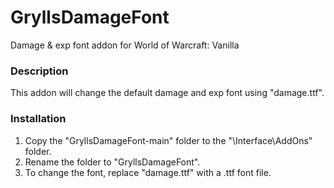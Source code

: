 # GryllsDamageFont
Damage & exp font addon for World of Warcraft: Vanilla

### Description

This addon will change the default damage and exp font using "damage.ttf".

### Installation

1. Copy the "GryllsDamageFont-main" folder to the "\Interface\AddOns" folder.    
2. Rename the folder to "GryllsDamageFont".
3. To change the font, replace "damage.ttf" with a .ttf font file.

